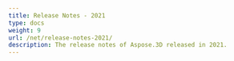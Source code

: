 ```yaml
---
title: Release Notes - 2021
type: docs
weight: 9
url: /net/release-notes-2021/
description: The release notes of Aspose.3D released in 2021.
---
```



